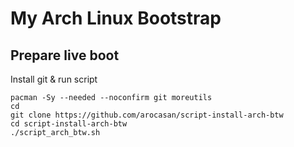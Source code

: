 # My Arch Linux Bootstrap

## Prepare live boot

Install git & run script

```
pacman -Sy --needed --noconfirm git moreutils
cd
git clone https://github.com/arocasan/script-install-arch-btw
cd script-install-arch-btw
./script_arch_btw.sh
```
